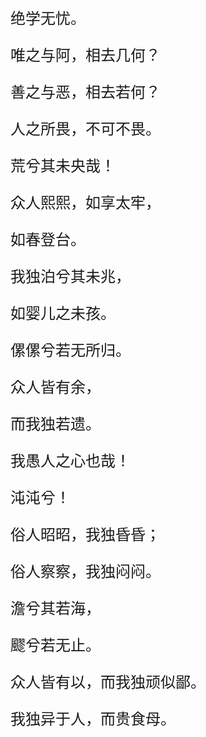 <font size="5">

绝学无忧。

唯之与阿，相去几何？

善之与恶，相去若何？

人之所畏，不可不畏。

荒兮其未央哉！

众人熙熙，如享太牢，

如春登台。

我独泊兮其未兆，

如婴儿之未孩。

傫傫兮若无所归。

众人皆有余，

而我独若遗。

我愚人之心也哉！

沌沌兮！

俗人昭昭，我独昏昏；

俗人察察，我独闷闷。

澹兮其若海，

飂兮若无止。

众人皆有以，而我独顽似鄙。

我独异于人，而贵食母。

</font>
